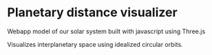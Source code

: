 # Planetary distance visualizer

Webapp model of our solar system
built with javascript using Three.js

Visualizes interplanetary space
using idealized circular orbits.
